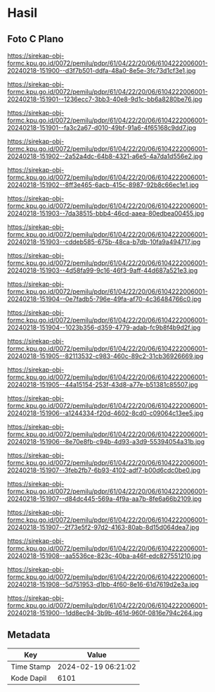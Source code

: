 # Hasil

## Foto C Plano

https://sirekap-obj-formc.kpu.go.id/0072/pemilu/pdpr/61/04/22/20/06/6104222006001-20240218-151900--d3f7b501-ddfa-48a0-8e5e-3fc73d1cf3e1.jpg

https://sirekap-obj-formc.kpu.go.id/0072/pemilu/pdpr/61/04/22/20/06/6104222006001-20240218-151901--1236ecc7-3bb3-40e8-9d1c-bb6a8280be76.jpg

https://sirekap-obj-formc.kpu.go.id/0072/pemilu/pdpr/61/04/22/20/06/6104222006001-20240218-151901--fa3c2a67-d010-49bf-91a6-4f65168c9dd7.jpg

https://sirekap-obj-formc.kpu.go.id/0072/pemilu/pdpr/61/04/22/20/06/6104222006001-20240218-151902--2a52a4dc-64b8-4321-a6e5-4a7da1d556e2.jpg

https://sirekap-obj-formc.kpu.go.id/0072/pemilu/pdpr/61/04/22/20/06/6104222006001-20240218-151902--8ff3e465-6acb-415c-8987-92b8c66ec1e1.jpg

https://sirekap-obj-formc.kpu.go.id/0072/pemilu/pdpr/61/04/22/20/06/6104222006001-20240218-151903--7da38515-bbb4-46cd-aaea-80edbea00455.jpg

https://sirekap-obj-formc.kpu.go.id/0072/pemilu/pdpr/61/04/22/20/06/6104222006001-20240218-151903--cddeb585-675b-48ca-b7db-10fa9a494717.jpg

https://sirekap-obj-formc.kpu.go.id/0072/pemilu/pdpr/61/04/22/20/06/6104222006001-20240218-151903--4d58fa99-9c16-46f3-9aff-44d687a521e3.jpg

https://sirekap-obj-formc.kpu.go.id/0072/pemilu/pdpr/61/04/22/20/06/6104222006001-20240218-151904--0e7fadb5-796e-49fa-af70-4c36484766c0.jpg

https://sirekap-obj-formc.kpu.go.id/0072/pemilu/pdpr/61/04/22/20/06/6104222006001-20240218-151904--1023b356-d359-4779-adab-fc9b8f4b9d2f.jpg

https://sirekap-obj-formc.kpu.go.id/0072/pemilu/pdpr/61/04/22/20/06/6104222006001-20240218-151905--82113532-c983-460c-89c2-31cb36926669.jpg

https://sirekap-obj-formc.kpu.go.id/0072/pemilu/pdpr/61/04/22/20/06/6104222006001-20240218-151905--44a15154-253f-43d8-a77e-b51381c85507.jpg

https://sirekap-obj-formc.kpu.go.id/0072/pemilu/pdpr/61/04/22/20/06/6104222006001-20240218-151906--a1244334-f20d-4602-8cd0-c09064c13ee5.jpg

https://sirekap-obj-formc.kpu.go.id/0072/pemilu/pdpr/61/04/22/20/06/6104222006001-20240218-151906--8e70e8fb-c94b-4d93-a3d9-55394054a31b.jpg

https://sirekap-obj-formc.kpu.go.id/0072/pemilu/pdpr/61/04/22/20/06/6104222006001-20240218-151907--3feb2fb7-6b93-4102-adf7-b00d6cdc0be0.jpg

https://sirekap-obj-formc.kpu.go.id/0072/pemilu/pdpr/61/04/22/20/06/6104222006001-20240218-151907--d84dc445-569a-4f9a-aa7b-8fe6a66b2109.jpg

https://sirekap-obj-formc.kpu.go.id/0072/pemilu/pdpr/61/04/22/20/06/6104222006001-20240218-151907--2f73e5f2-97d2-4163-80ab-8d15d064dea7.jpg

https://sirekap-obj-formc.kpu.go.id/0072/pemilu/pdpr/61/04/22/20/06/6104222006001-20240218-151908--aa5536ce-823c-40ba-a46f-edc827551210.jpg

https://sirekap-obj-formc.kpu.go.id/0072/pemilu/pdpr/61/04/22/20/06/6104222006001-20240218-151908--5d751953-d1bb-4f60-8e16-61d7619d2e3a.jpg

https://sirekap-obj-formc.kpu.go.id/0072/pemilu/pdpr/61/04/22/20/06/6104222006001-20240218-151900--1dd8ec94-3b9b-461d-960f-0816e794c264.jpg


## Metadata

| Key        | Value               |
| ---------- | ------------------- |
| Time Stamp | 2024-02-19 06:21:02 |
| Kode Dapil | 6101                |




